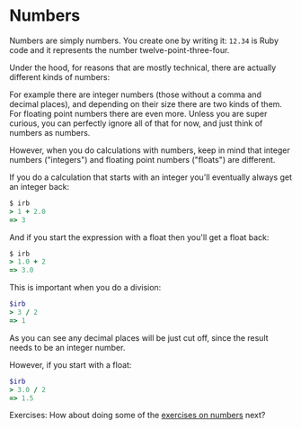 # Numbers

Numbers are simply numbers. You create one by writing it: `12.34` is Ruby code
and it represents the number twelve-point-three-four.

Under the hood, for reasons that are mostly technical, there are actually
different kinds of numbers:

For example there are integer numbers (those without a comma and decimal
places), and depending on their size there are two kinds of them. For floating
point numbers there are even more. Unless you are super curious, you can
perfectly ignore all of that for now, and just think of numbers as numbers.

However, when you do calculations with numbers, keep in mind that integer
numbers ("integers") and floating point numbers ("floats") are different.

If you do a calculation that starts with an integer you'll eventually always
get an integer back:

```ruby
$ irb
> 1 + 2.0
=> 3
```

And if you start the expression with a float then you'll get a float back:

```ruby
$ irb
> 1.0 + 2
=> 3.0
```

This is important when you do a division:

```ruby
$irb
> 3 / 2
=> 1
```

As you can see any decimal places will be just cut off, since the result needs
to be an integer number.

However, if you start with a float:

```ruby
$irb
> 3.0 / 2
=> 1.5
```

Exercises: How about doing some of the [exercises on numbers](/17-exercises/01-numbers.html)
next?
